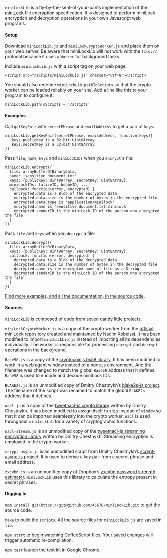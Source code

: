 `miniLockLib` is a fly-by-the-seat-of-your-pants implementation of the [miniLock](http://minilock.io/) file encryption specification. It is designed to perform miniLock encryption and decryption operations in your own Javascript web programs.

#### Setup


Download
 [`miniLockLib.js`](https://raw.githubusercontent.com/45678/miniLockLib/master/scripts/miniLockLib.js) and [`miniLockCryptoWorker.js`](https://raw.githubusercontent.com/45678/miniLockLib/master/scripts/miniLockCryptoWorker.js) and place them on your web server. Be aware that miniLockLib will not work with the `file://` protocol because it uses a `Worker` for background tasks.
 
Include `miniLockLib.js` with a script tag on your web page:

```
<script src="/scripts/miniLockLib.js" charset="utf-8"></script>
```

You should also redefine `miniLockLib.pathToScripts` so that the crypto worker can be loaded reliably on your site. Add a line like this to your program to configure it:

```
miniLockLib.pathToScripts = '/scripts'
```

#### Examples

Call `getKeyPair` with `secretPhrase` and `emailAddress` to get a pair of `keys`:

```
miniLockLib.getKeyPair(secretPhrase, emailAddress, function(keys){
   keys.publicKey is a 32-bit Uint8Array
   keys.secretKey is a 32-bit Uint8Array
})
```

Pass `file`, `name`, `keys` and `miniLockIDs` when you `encrypt` a file:

```
miniLockLib.encrypt({
  file: arrayBufferOfBinaryData,
  name: 'sensitive_document.txt'
  keys: {publicKey: Uint8Array, secretKey: Uint8Array},
  miniLockIDs: [aliceID, bobbyID, ...]
  callback: function(error, encrypted) {
    encrypted.data is a Blob of the encrypted data
    encrypted.data.size is the Number of bytes in the encrypted file
    encrypted.data.type is 'application/minilock'
    encrypted.name is 'sensitive document.txt.minilock'
    encrypted.senderID is the miniLock ID of the person who encrypted the file
  }
})
```

Pass `file` and `keys` when you `decrypt` a file:

```
miniLockLib.decrypt({
  file: arrayBufferOfBinaryData,
  keys: {publicKey: Uint8Array, secretKey: Uint8Array},
  callback: function(error, decrypted) {
    decrypted.data is a Blob of the decrypted data
    decrypted.data.size is the Number of bytes in the decrypted file 
    decrypted.name is the decrypted name of file as a String
    decrypted.senderID is the miniLock ID of the person who encrypted the file
  }
})
```

[Find more examples, and all the documentation, in the source code](https://github.com/45678/miniLockLib/blob/master/miniLockLib.coffee).

#### Sources

`miniLockLib` is composed of code from seven dandy little projects:

`miniLockCryptoWorker.js` is a copy of the crypto worker from the [official miniLock repository](https://github.com/kaepora/miniLock) created and maintained by Nadim Kobeissi. It has been modified to import `miniLockLib.js` instead of importing all its dependencies individually. The worker is responsible for processing `encrypt` and `decrypt` operations in the background.

`Base58.js` is a copy of the [cryptocoinjs bs58 library](https://github.com/cryptocoinjs/bs58). It has been modified to work in a web agent window instead of a node.js environment. And the filename was changed to match the global `Base58` address that it defines. `Base58` is used to encode and decode miniLock IDs.

`BLAKE2s.js` is an unmodified copy of Dmitry Chestnykh’s [blake2s-js project](https://github.com/dchest/blake2s-js). The filename of the script was renamed to match the global `BLAKE2s` address that it defines.

`nacl.js` is a copy of the [tweetnacl-js crypto library](https://github.com/dchest/tweetnacl-js) written by Dmitry Chestnykh. It has been modified to assign itself to `this` instead of `window` so that it can be imported seamlessly into the crypto worker. `nacl` is used throughout `miniLockLib` for a variety of cryptographic functions.

`nacl-stream.js` is an unmodified copy of the [tweetnacl-js streaming encryption library](https://github.com/dchest/nacl-stream-js) written by Dmitry Chestnykh. Streaming encryption is employed in the crypto worker.

`scrypt-async.js` is an unmodified script from Dmitry Chestnykh’s [scrypt-async-js](https://github.com/dchest/scrypt-async-js) project. It is used to derive a key pair from a secret phrase and email address. 

`zxcvbn.js` is an unmodified copy of Dropbox’s [zxcvbn password strength estimator](https://github.com/dropbox/zxcvbn). `miniLockLib` uses this library to calculate the entropy present in secret phrases.

#### Digging In

`npm install git+https://git@github.com/45678/miniLockLib.git` to get the source code.

`make` to build the `scripts`. All the source files for `miniLockLib.js` are saved in `lib`.

`npm start` to begin watching CoffeeScript files. Your saved changes will trigger automatic re-compilation.

`npm test` launch the test kit in Google Chrome.
